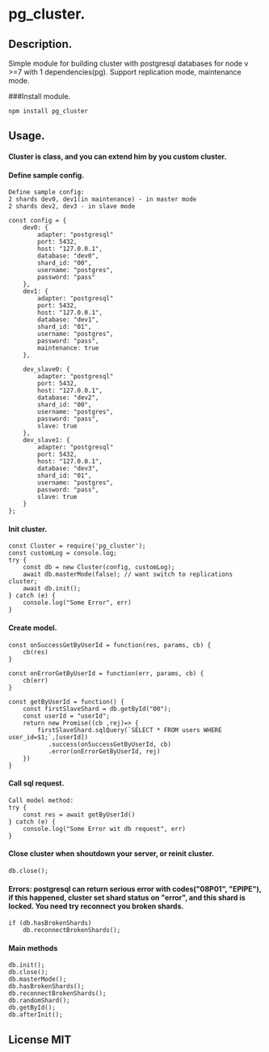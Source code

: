 # pg_cluster.
## Description.
Simple module for building cluster with postgresql databases for node v >=7 with 1 dependencies(pg). Support replication mode, maintenance mode.

###Install module.
```
npm install pg_cluster
```

## Usage.

#### Cluster is class, and you can extend him by you custom cluster.
#### Define sample config.
```
Define sample config:
2 shards dev0, dev1(in maintenance) - in master mode
2 shards dev2, dev3 - in slave mode

const config = {
    dev0: {
        adapter: "postgresql"
        port: 5432,
        host: "127.0.0.1",
        database: "dev0",
        shard_id: "00",
        username: "postgres",
        password: "pass"
    },
    dev1: {
        adapter: "postgresql"
        port: 5432,
        host: "127.0.0.1",
        database: "dev1",
        shard_id: "01",
        username: "postgres",
        password: "pass",
        maintenance: true
    },

    dev_slave0: {
        adapter: "postgresql"
        port: 5432,
        host: "127.0.0.1",
        database: "dev2",
        shard_id: "00",
        username: "postgres",
        password: "pass",
        slave: true
    },
    dev_slave1: {
        adapter: "postgresql"
        port: 5432,
        host: "127.0.0.1",
        database: "dev3",
        shard_id: "01",
        username: "postgres",
        password: "pass",
        slave: true
    }
};
```

#### Init cluster.
```
const Cluster = require('pg_cluster');
const customLog = console.log;
try {
    const db = new Cluster(config, customLog);
    await db.masterMode(false); // want switch to replications cluster;
    await db.init();
} catch (e) {
    console.log("Some Error", err)
}
```

#### Create model.
```
const onSuccessGetByUserId = function(res, params, cb) {
    cb(res)
}

const onErrorGetByUserId = function(err, params, cb) {
    cb(err)
}

const getByUserId = function() {
    const firstSlaveShard = db.getById("00");
    const userId = "userId";
    return new Promise((cb ,rej)=> {
        firstSlaveShard.sqlQuery(`SELECT * FROM users WHERE user_id=$1;`,[userId])
           .success(onSuccessGetByUserId, cb)
           .error(onErrorGetByUserId, rej)
    })
}
```

#### Call sql request.
```
Call model method:
try {
    const res = await getByUserId()
} catch (e) {
    console.log("Some Error wit db request", err)
}
```

#### Close cluster when shoutdown your server, or reinit cluster.
```
db.close();
```

#### Errors: postgresql can return serious error with codes("08P01", "EPIPE"), if this happened, cluster set shard status on "error", and this shard is locked. You need try reconnect you broken shards.
```
if (db.hasBrokenShards)
    db.reconnectBrokenShards();
```

#### Main methods
```
db.init();
db.close();
db.masterMode();
db.hasBrokenShards();
db.reconnectBrokenShards();
db.randomShard();
db.getById();
db.afterInit();
```

## License MIT

